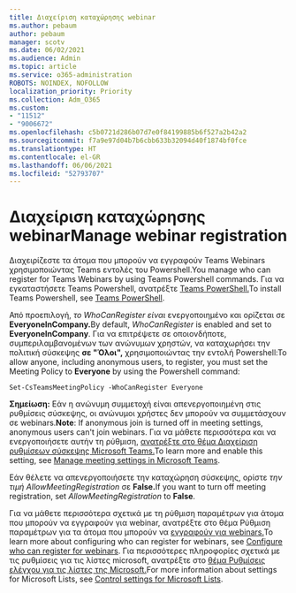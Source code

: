 ```yaml
---
title: Διαχείριση καταχώρησης webinar
ms.author: pebaum
author: pebaum
manager: scotv
ms.date: 06/02/2021
ms.audience: Admin
ms.topic: article
ms.service: o365-administration
ROBOTS: NOINDEX, NOFOLLOW
localization_priority: Priority
ms.collection: Adm_O365
ms.custom:
- "11512"
- "9006672"
ms.openlocfilehash: c5b0721d286b07d7e0f84199885b6f527a2b42a2
ms.sourcegitcommit: f7a9e97d04b7b6cbb633b32094d40f1874bf0fce
ms.translationtype: HT
ms.contentlocale: el-GR
ms.lasthandoff: 06/06/2021
ms.locfileid: "52793707"
---
```

# <a name="manage-webinar-registration"></a><span data-ttu-id="4c16d-102">Διαχείριση καταχώρησης webinar</span><span class="sxs-lookup"><span data-stu-id="4c16d-102">Manage webinar registration</span></span>

<span data-ttu-id="4c16d-103">Διαχειρίζεστε τα άτομα που μπορούν να εγγραφούν Teams Webinars χρησιμοποιώντας Teams εντολές του Powershell.</span><span class="sxs-lookup"><span data-stu-id="4c16d-103">You manage who can register for Teams Webinars by using Teams Powershell commands.</span></span> <span data-ttu-id="4c16d-104">Για να εγκαταστήσετε Teams Powershell, ανατρέξτε [Teams PowerShell.](/microsoftteams/teams-powershell-install)</span><span class="sxs-lookup"><span data-stu-id="4c16d-104">To install Teams Powershell, see [Teams PowerShell](/microsoftteams/teams-powershell-install).</span></span> 

<span data-ttu-id="4c16d-105">Από προεπιλογή, *το WhoCanRegister είναι* ενεργοποιημένο και ορίζεται σε **EveryoneInCompany.**</span><span class="sxs-lookup"><span data-stu-id="4c16d-105">By default, *WhoCanRegister* is enabled and set to **EveryoneInCompany**.</span></span> <span data-ttu-id="4c16d-106">Για να επιτρέψετε σε οποιονδήποτε, συμπεριλαμβανομένων των ανώνυμων χρηστών, να καταχωρήσει την πολιτική σύσκεψης **σε "Όλοι",** χρησιμοποιώντας την εντολή Powershell:</span><span class="sxs-lookup"><span data-stu-id="4c16d-106">To allow anyone, including anonymous users, to register, you must set the Meeting Policy to **Everyone** by using the Powershell command:</span></span>

`Set-CsTeamsMeetingPolicy -WhoCanRegister Everyone`

<span data-ttu-id="4c16d-107">**Σημείωση:** Εάν η ανώνυμη συμμετοχή είναι απενεργοποιημένη στις ρυθμίσεις σύσκεψης, οι ανώνυμοι χρήστες δεν μπορούν να συμμετάσχουν σε webinars.</span><span class="sxs-lookup"><span data-stu-id="4c16d-107">**Note**: If anonymous join is turned off in meeting settings, anonymous users can't join webinars.</span></span> <span data-ttu-id="4c16d-108">Για να μάθετε περισσότερα και να ενεργοποιήσετε αυτήν τη ρύθμιση, [ανατρέξτε στο θέμα Διαχείριση ρυθμίσεων σύσκεψης Microsoft Teams.](/microsoftteams/meeting-settings-in-teams)</span><span class="sxs-lookup"><span data-stu-id="4c16d-108">To learn more and enable this setting, see [Manage meeting settings in Microsoft Teams](/microsoftteams/meeting-settings-in-teams).</span></span>

<span data-ttu-id="4c16d-109">Εάν θέλετε να απενεργοποιήσετε την καταχώρηση σύσκεψης, ορίστε *την τιμή AllowMeetingRegistration* σε **False.**</span><span class="sxs-lookup"><span data-stu-id="4c16d-109">If you want to turn off meeting registration, set *AllowMeetingRegistration* to **False**.</span></span>

<span data-ttu-id="4c16d-110">Για να μάθετε περισσότερα σχετικά με τη ρύθμιση παραμέτρων για άτομα που μπορούν να εγγραφούν για webinar, ανατρέξτε στο θέμα Ρύθμιση παραμέτρων για τα άτομα που μπορούν να [εγγραφούν για webinars.](/microsoftteams/set-up-webinars?source=docs#configure-who-can-register-for-webinars)</span><span class="sxs-lookup"><span data-stu-id="4c16d-110">To learn more about configuring who can register for webinars, see [Configure who can register for webinars](/microsoftteams/set-up-webinars?source=docs#configure-who-can-register-for-webinars).</span></span> <span data-ttu-id="4c16d-111">Για περισσότερες πληροφορίες σχετικά με τις ρυθμίσεις για τις λίστες microsoft, ανατρέξτε στο [θέμα Ρυθμίσεις ελέγχου για τις λίστες της Microsoft.](/sharepoint/control-lists)</span><span class="sxs-lookup"><span data-stu-id="4c16d-111">For more information about settings for Microsoft Lists, see [Control settings for Microsoft Lists](/sharepoint/control-lists).</span></span>
